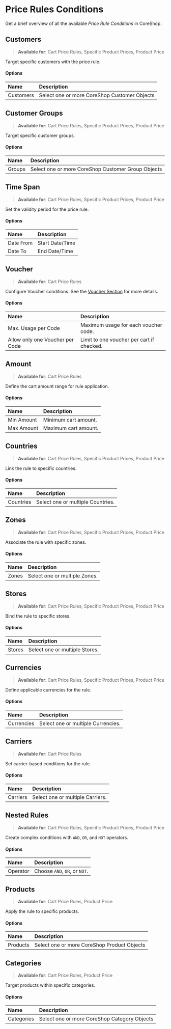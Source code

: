# Price Rules Conditions

Get a brief overview of all the available *Price Rule Conditions* in CoreShop.

## Customers

> **Available for**: Cart Price Rules, Specific Product Prices, Product Price

Target specific customers with the price rule.

#### Options

| Name      | Description                                  |
|:----------|:---------------------------------------------|
| Customers | Select one or more CoreShop Customer Objects |

## Customer Groups

> **Available for**: Cart Price Rules, Specific Product Prices, Product Price

Target specific customer groups.

#### Options

| Name   | Description                                        |
|:-------|:---------------------------------------------------|
| Groups | Select one or more CoreShop Customer Group Objects |

## Time Span

> **Available for**: Cart Price Rules, Specific Product Prices, Product Price

Set the validity period for the price rule.

#### Options

| Name      | Description     |
|:----------|:----------------|
| Date From | Start Date/Time |
| Date To   | End Date/Time   |

## Voucher

> **Available for**: Cart Price Rules

Configure Voucher conditions. See the [Voucher Section](./05_Vouchers.md) for more details.

#### Options

| Name                            | Description                               |
|:--------------------------------|:------------------------------------------|
| Max. Usage per Code             | Maximum usage for each voucher code.      |
| Allow only one Voucher per Code | Limit to one voucher per cart if checked. |

## Amount

> **Available for**: Cart Price Rules

Define the cart amount range for rule application.

#### Options

| Name       | Description          |
|:-----------|:---------------------|
| Min Amount | Minimum cart amount. |
| Max Amount | Maximum cart amount. |

## Countries

> **Available for**: Cart Price Rules, Specific Product Prices, Product Price

Link the rule to specific countries.

#### Options

| Name      | Description                       |
|:----------|:----------------------------------|
| Countries | Select one or multiple Countries. |

## Zones

> **Available for**: Cart Price Rules, Specific Product Prices, Product Price

Associate the rule with specific zones.

#### Options

| Name  | Description                   |
|:------|:------------------------------|
| Zones | Select one or multiple Zones. |

## Stores

> **Available for**: Cart Price Rules, Specific Product Prices, Product Price

Bind the rule to specific stores.

#### Options

| Name   | Description                    |
|:-------|:-------------------------------|
| Stores | Select one or multiple Stores. |

## Currencies

> **Available for**: Cart Price Rules, Specific Product Prices, Product Price

Define applicable currencies for the rule.

#### Options

| Name       | Description                        |
|:-----------|:-----------------------------------|
| Currencies | Select one or multiple Currencies. |

## Carriers

> **Available for**: Cart Price Rules

Set carrier-based conditions for the rule.

#### Options

| Name     | Description                      |
|:---------|:---------------------------------|
| Carriers | Select one or multiple Carriers. |

## Nested Rules

> **Available for**: Cart Price Rules, Specific Product Prices, Product Price

Create complex conditions with `AND`, `OR`, and `NOT` operators.

#### Options

| Name     | Description                   |
|:---------|:------------------------------|
| Operator | Choose `AND`, `OR`, or `NOT`. |

## Products

> **Available for**: Cart Price Rules, Product Price

Apply the rule to specific products.

#### Options

| Name     | Description                                 |
|:---------|:--------------------------------------------|
| Products | Select one or more CoreShop Product Objects |

## Categories

> **Available for**: Cart Price Rules, Product Price

Target products within specific categories.

#### Options

| Name       | Description                                  |
|:-----------|:---------------------------------------------|
| Categories | Select one or more CoreShop Category Objects |
